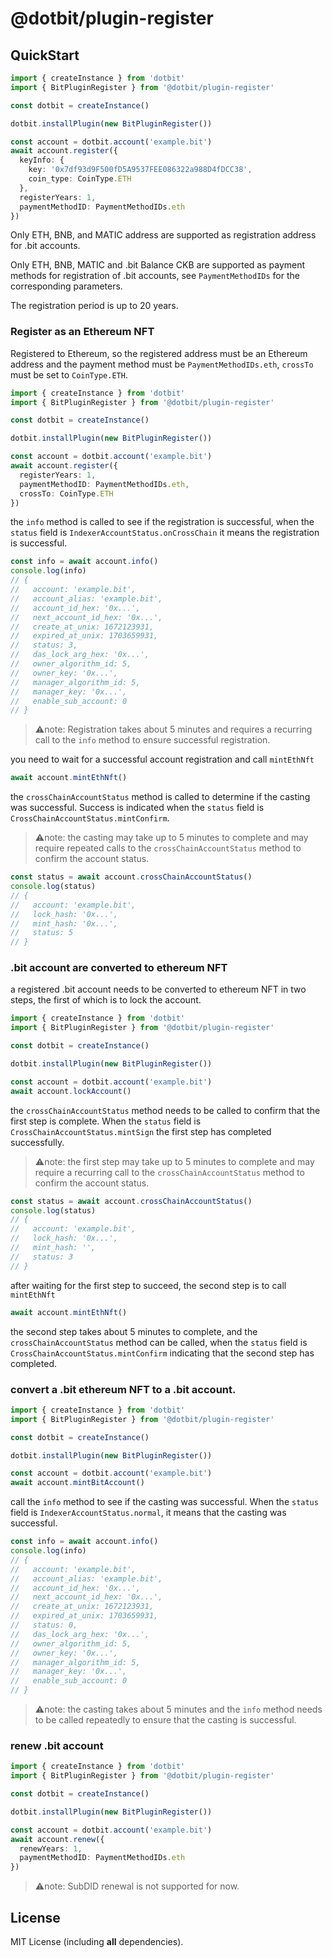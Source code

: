 @dotbit/plugin-register
==================
## QuickStart

```typescript
import { createInstance } from 'dotbit'
import { BitPluginRegister } from '@dotbit/plugin-register'

const dotbit = createInstance()

dotbit.installPlugin(new BitPluginRegister())

const account = dotbit.account('example.bit')
await account.register({
  keyInfo: {
    key: '0x7df93d9F500fD5A9537FEE086322a988D4fDCC38',
    coin_type: CoinType.ETH
  },
  registerYears: 1,
  paymentMethodID: PaymentMethodIDs.eth
})
```
Only ETH, BNB, and MATIC address are supported as registration address for .bit accounts.

Only ETH, BNB, MATIC and .bit Balance CKB are supported as payment methods for registration of .bit accounts, see `PaymentMethodIDs` for the corresponding parameters.

The registration period is up to 20 years.

### Register as an Ethereum NFT

Registered to Ethereum, so the registered address must be an Ethereum address and the payment method must be `PaymentMethodIDs.eth`, `crossTo` must be set to `CoinType.ETH`.

```typescript
import { createInstance } from 'dotbit'
import { BitPluginRegister } from '@dotbit/plugin-register'

const dotbit = createInstance()

dotbit.installPlugin(new BitPluginRegister())

const account = dotbit.account('example.bit')
await account.register({
  registerYears: 1,
  paymentMethodID: PaymentMethodIDs.eth,
  crossTo: CoinType.ETH
})
```

the `info` method is called to see if the registration is successful, when the `status` field is `IndexerAccountStatus.onCrossChain` it means the registration is successful.

```typescript
const info = await account.info()
console.log(info)
// {
//   account: 'example.bit',
//   account_alias: 'example.bit',
//   account_id_hex: '0x...',
//   next_account_id_hex: '0x...',
//   create_at_unix: 1672123931,
//   expired_at_unix: 1703659931,
//   status: 3,
//   das_lock_arg_hex: '0x...',
//   owner_algorithm_id: 5,
//   owner_key: '0x...',
//   manager_algorithm_id: 5,
//   manager_key: '0x...',
//   enable_sub_account: 0
// }
```
> ⚠️note: Registration takes about 5 minutes and requires a recurring call to the `info` method to ensure successful registration.

you need to wait for a successful account registration and call `mintEthNft`

```typescript
await account.mintEthNft()
```

the `crossChainAccountStatus` method is called to determine if the casting was successful. Success is indicated when the `status` field is `CrossChainAccountStatus.mintConfirm`.

> ⚠️note: the casting may take up to 5 minutes to complete and may require repeated calls to the `crossChainAccountStatus` method to confirm the account status.

```typescript
const status = await account.crossChainAccountStatus()
console.log(status)
// {
//   account: 'example.bit',
//   lock_hash: '0x...',
//   mint_hash: '0x...',
//   status: 5
// }
```

### .bit account are converted to ethereum NFT

a registered .bit account needs to be converted to ethereum NFT in two steps, the first of which is to lock the account.

```typescript
import { createInstance } from 'dotbit'
import { BitPluginRegister } from '@dotbit/plugin-register'

const dotbit = createInstance()

dotbit.installPlugin(new BitPluginRegister())

const account = dotbit.account('example.bit')
await account.lockAccount()
```

the `crossChainAccountStatus` method needs to be called to confirm that the first step is complete. When the `status` field is `CrossChainAccountStatus.mintSign` the first step has completed successfully.

> ⚠️note: the first step may take up to 5 minutes to complete and may require a recurring call to the `crossChainAccountStatus` method to confirm the account status.

```typescript
const status = await account.crossChainAccountStatus()
console.log(status)
// {
//   account: 'example.bit',
//   lock_hash: '0x...',
//   mint_hash: '',
//   status: 3
// }
```

after waiting for the first step to succeed, the second step is to call `mintEthNft`

```typescript
await account.mintEthNft()
```

the second step takes about 5 minutes to complete, and the `crossChainAccountStatus` method can be called, when the `status` field is `CrossChainAccountStatus.mintConfirm` indicating that the second step has completed.

### convert a .bit ethereum NFT to a .bit account.

```typescript
import { createInstance } from 'dotbit'
import { BitPluginRegister } from '@dotbit/plugin-register'

const dotbit = createInstance()

dotbit.installPlugin(new BitPluginRegister())

const account = dotbit.account('example.bit')
await account.mintBitAccount()
```

call the `info` method to see if the casting was successful. When the `status` field is `IndexerAccountStatus.normal`, it means that the casting was successful.

```typescript
const info = await account.info()
console.log(info)
// {
//   account: 'example.bit',
//   account_alias: 'example.bit',
//   account_id_hex: '0x...',
//   next_account_id_hex: '0x...',
//   create_at_unix: 1672123931,
//   expired_at_unix: 1703659931,
//   status: 0,
//   das_lock_arg_hex: '0x...',
//   owner_algorithm_id: 5,
//   owner_key: '0x...',
//   manager_algorithm_id: 5,
//   manager_key: '0x...',
//   enable_sub_account: 0
// }
```

> ⚠️note: the casting takes about 5 minutes and the `info` method needs to be called repeatedly to ensure that the casting is successful.

### renew .bit account

```typescript
import { createInstance } from 'dotbit'
import { BitPluginRegister } from '@dotbit/plugin-register'

const dotbit = createInstance()

dotbit.installPlugin(new BitPluginRegister())

const account = dotbit.account('example.bit')
await account.renew({
  renewYears: 1,
  paymentMethodID: PaymentMethodIDs.eth
})
```

> ⚠️note: SubDID renewal is not supported for now.

## License
MIT License (including **all** dependencies).

